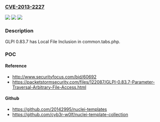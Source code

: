 ### [CVE-2013-2227](https://cve.mitre.org/cgi-bin/cvename.cgi?name=CVE-2013-2227)
![](https://img.shields.io/static/v1?label=Product&message=GLPI&color=blue)
![](https://img.shields.io/static/v1?label=Version&message=0.83.7%20&color=brightgreen)
![](https://img.shields.io/static/v1?label=Vulnerability&message=file%20inclusion&color=brightgreen)

### Description

GLPI 0.83.7 has Local File Inclusion in common.tabs.php.

### POC

#### Reference
- http://www.securityfocus.com/bid/60692
- https://packetstormsecurity.com/files/122087/GLPI-0.83.7-Parameter-Traversal-Arbitrary-File-Access.html

#### Github
- https://github.com/20142995/nuclei-templates
- https://github.com/cyb3r-w0lf/nuclei-template-collection

